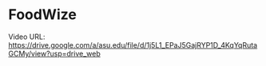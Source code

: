 # FoodWize

Video URL:
https://drive.google.com/a/asu.edu/file/d/1j5L1_EPaJ5GajRYP1D_4KqYqRutaGCMy/view?usp=drive_web

